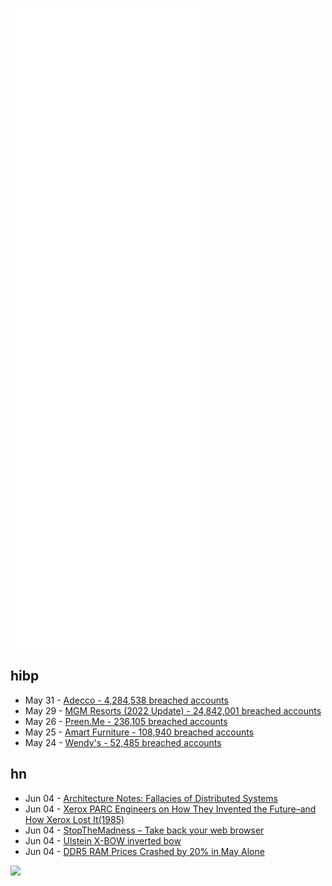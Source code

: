 ![Metrics](https://raw.githubusercontent.com/phixion/phixion/master/metrics.svg)

## hibp

<!--
for https://github.com/phixion/phixion/blob/main/.github/workflows/feeds.yml
-->
<!--START_SECTION:haveibeenpwnd-->
- May 31 - [Adecco - 4,284,538 breached accounts](https://haveibeenpwned.com/PwnedWebsites#Adecco)
- May 29 - [MGM Resorts (2022 Update) - 24,842,001 breached accounts](https://haveibeenpwned.com/PwnedWebsites#MGM2022Update)
- May 26 - [Preen.Me - 236,105 breached accounts](https://haveibeenpwned.com/PwnedWebsites#PreenMe)
- May 25 - [Amart Furniture - 108,940 breached accounts](https://haveibeenpwned.com/PwnedWebsites#AmartFurniture)
- May 24 - [Wendy's - 52,485 breached accounts](https://haveibeenpwned.com/PwnedWebsites#Wendys)
<!--END_SECTION:haveibeenpwnd-->

## hn

<!--
for https://github.com/phixion/phixion/blob/main/.github/workflows/feeds.yml
-->
<!--START_SECTION:hn-->
- Jun 04 - [Architecture Notes: Fallacies of Distributed Systems](https://architecturenotes.co/fallacies-of-distributed-systems/)
- Jun 04 - [Xerox PARC Engineers on How They Invented the Future–and How Xerox Lost It(1985)](https://spectrum.ieee.org/xerox-parc)
- Jun 04 - [StopTheMadness – Take back your web browser](https://underpassapp.com/StopTheMadness/)
- Jun 04 - [Ulstein X-BOW inverted bow](https://ulstein.com/innovations/x-bow)
- Jun 04 - [DDR5 RAM Prices Crashed by 20% in May Alone](https://tech4gamers.com/ddr5-memory-prices/)
<!--END_SECTION:hn-->

<!--
for https://yhype.me
-->
![](https://hit.yhype.me/github/profile?user_id=13013670)
